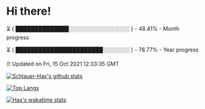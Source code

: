 # Hi there!

⏳ { ██████████████░░░░░░░░░░░░░░░░ } - 48.41% - Month progress

⏳ { ███████████████████████░░░░░░░ } - 78.77% - Year progress

⏰ Updated on Fri, 15 Oct 2021 12:33:35 GMT


[![Schlauer-Hax's github stats](https://github-readme-stats.vercel.app/api?username=Schlauer-Hax&show_icons=true&theme=dark&count_private=true)](https://github.com/Schlauer-Hax)


[![Top Langs](https://github-readme-stats.vercel.app/api/top-langs/?username=Schlauer-Hax&layout=compact&theme=dark)](https://github.com/Schlauer-Hax?tab=repositories)


[![Hax's wakatime stats](https://github-readme-stats.vercel.app/api/wakatime?username=Hax&theme=dark)](https://wakatime.com/@Hax)

